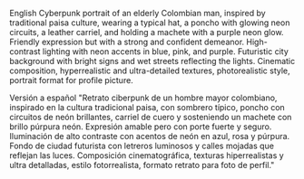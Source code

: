 English
Cyberpunk portrait of an elderly Colombian man, inspired by traditional paisa culture, wearing a typical hat, a poncho with glowing neon circuits, a leather carriel, and holding a machete with a purple neon glow. Friendly expression but with a strong and confident demeanor. High-contrast lighting with neon accents in blue, pink, and purple. Futuristic city background with bright signs and wet streets reflecting the lights. Cinematic composition, hyperrealistic and ultra-detailed textures, photorealistic style, portrait format for profile picture.

Versión a español
"Retrato ciberpunk de un hombre mayor colombiano, inspirado en la cultura tradicional paisa, con sombrero típico, poncho con circuitos de neón brillantes, carriel de cuero y sosteniendo un machete con brillo púrpura neón. Expresión amable pero con porte fuerte y seguro. Iluminación de alto contraste con acentos de neón en azul, rosa y púrpura. Fondo de ciudad futurista con letreros luminosos y calles mojadas que reflejan las luces. Composición cinematográfica, texturas hiperrealistas y ultra detalladas, estilo fotorrealista, formato retrato para foto de perfil."